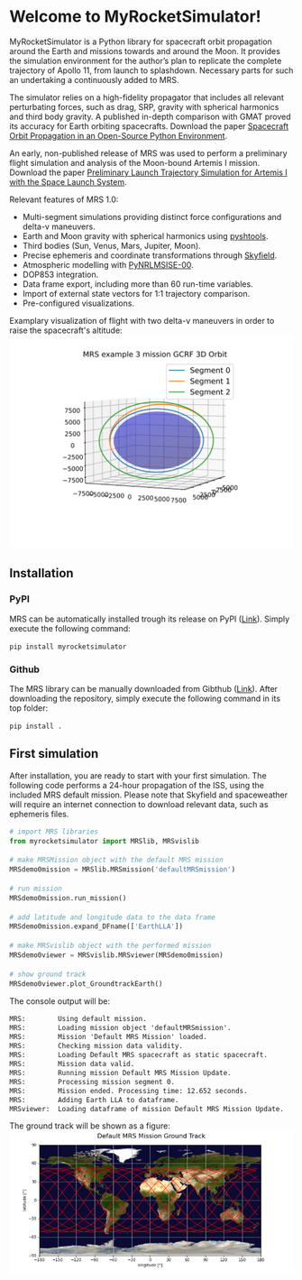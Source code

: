 # Welcome to MyRocketSimulator!

MyRocketSimulator is a Python library for spacecraft orbit propagation around the Earth and missions towards and around the Moon. It provides the simulation environment for
the author’s plan to replicate the complete trajectory of Apollo 11, from launch to splashdown. Necessary parts for such an undertaking a continuously added to MRS. 

The simulator relies on a high-fidelity propagator that includes all relevant perturbating forces, such as drag, SRP, gravity with spherical harmonics and third body gravity. A published in-depth comparison with GMAT proved its accuracy for Earth orbiting spacecrafts. Download the paper [Spacecraft Orbit Propagation in an Open-Source Python Environment]( https://www.researchgate.net/publication/375293398_Spacecraft_Orbit_Propagation_in_an_Open-Source_Python_Environment).

An early, non-published release of MRS was used to perform a preliminary flight simulation and analysis of the Moon-bound Artemis I mission. Download the paper [Preliminary Launch Trajectory Simulation for Artemis I with the Space Launch System]( https://www.researchgate.net/publication/362270344_Preliminary_Launch_Trajectory_Simulation_for_Artemis_I_with_the_Space_Launch_System).

Relevant features of MRS 1.0:
-	Multi-segment simulations providing distinct force configurations and delta-v maneuvers. 
-	Earth and Moon gravity with spherical harmonics using [pyshtools]( https://shtools.github.io/SHTOOLS/).
-	Third bodies (Sun, Venus, Mars, Jupiter, Moon).
-	Precise ephemeris and coordinate transformations through [Skyfield]( https://rhodesmill.org/skyfield/).
-	Atmospheric modelling with [PyNRLMSISE-00](https://github.com/st-bender/pynrlmsise00).
-	DOP853 integration.
-	Data frame export, including more than 60 run-time variables.
-	Import of external state vectors for 1:1 trajectory comparison.
-	Pre-configured visualizations. 

Examplary visualization of flight with two delta-v maneuvers in order to raise the spacecraft's altitude:
![GCRF view of satellite with Hohmann transfer to higher altitude](https://raw.githubusercontent.com/ThibaultBS/MyRocketSimulator/main/MRS_examples/MRSoutput/MRSexample3_GCRForbit.svg)

## Installation
### PyPI
MRS can be automatically installed trough its release on PyPI ([Link](https://pypi.org/project/myrocketsimulator/)). Simply execute the following command: 

`pip install myrocketsimulator`

### Github
The MRS library can be manually downloaded from Gibthub ([Link](https://github.com/ThibaultBS/MyRocketSimulator)). After downloading the repository, simply execute the following command in its top folder:

`pip install .`

## First simulation
After installation, you are ready to start with your first simulation. The following code performs a 24-hour propagation of the ISS, using the included MRS default mission. Please note that Skyfield and spaceweather will require an internet connection to download relevant data, such as ephemeris files.

```python
# import MRS libraries
from myrocketsimulator import MRSlib, MRSvislib

# make MRSMission object with the default MRS mission
MRSdemo0mission = MRSlib.MRSmission('defaultMRSmission')

# run mission
MRSdemo0mission.run_mission()

# add latitude and longitude data to the data frame 
MRSdemo0mission.expand_DFname(['EarthLLA'])

# make MRSvislib object with the performed mission
MRSdemo0viewer = MRSvislib.MRSviewer(MRSdemo0mission)

# show ground track
MRSdemo0viewer.plot_GroundtrackEarth()
```
The console output will be:
```
MRS:		Using default mission.
MRS:		Loading mission object 'defaultMRSmission'.
MRS:		Mission 'Default MRS Mission' loaded.
MRS:		Checking mission data validity.
MRS:		Loading Default MRS spacecraft as static spacecraft.
MRS:		Mission data valid.
MRS:		Running mission Default MRS Mission Update.
MRS:		Processing mission segment 0.
MRS:		Mission ended. Processing time: 12.652 seconds.
MRS:		Adding Earth LLA to dataframe.
MRSviewer:	Loading dataframe of mission Default MRS Mission Update.
```
The ground track will be shown as a figure:
![GCRF view of satellite with Hohmann transfer to higher altitude](https://raw.githubusercontent.com/ThibaultBS/MyRocketSimulator/main/MRS_examples/MRSoutput/MRSexample0_GroundtrackEarth.png)










